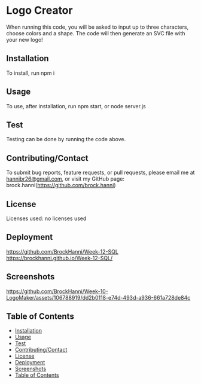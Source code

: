 # Logo Creator

When running this code, you will be asked to input up to three characters, choose colors and a shape. The code will then generate an SVC file with your new logo!

## Installation

To install, run npm i

## Usage

To use, after installation, run npm start, or node server.js

## Test

Testing can be done by running the code above.

## Contributing/Contact

To submit bug reports, feature requests, or pull requests, please email me at hannibr26@gmail.com, or visit my GitHub page: brock.hanni(https://github.com/brock.hanni)

## License

Licenses used: no licenses used

## Deployment

https://github.com/BrockHanni/Week-12-SQL
https://brockhanni.github.io/Week-12-SQL/

## Screenshots



https://github.com/BrockHanni/Week-10-LogoMaker/assets/106788919/dd2b0118-e74d-493d-a936-661a728de84c



## Table of Contents
- [Installation](#installation)
- [Usage](#usage)
- [Test](#test)
- [Contributing/Contact](#contributing/Contact)
- [License](#license)
- [Deployment](#deployment)
- [Screenshots](#screenshots)
- [Table of Contents](#table-of-contents)
